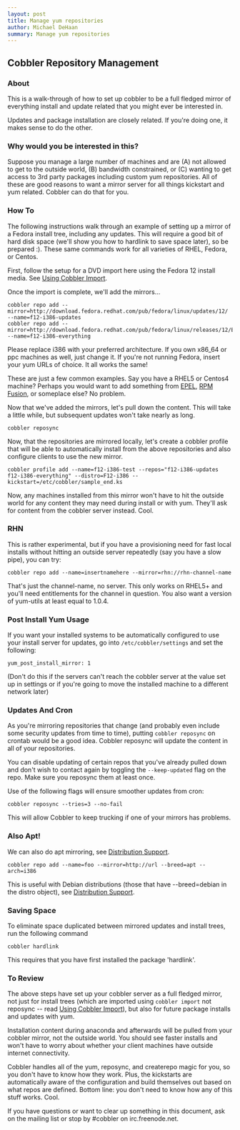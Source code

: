 ```yaml
---
layout: post
title: Manage yum repositories
author: Michael DeHaan
summary: Manage yum repositories
---
```


## Cobbler Repository Management

### About

This is a walk-through of how to set up cobbler to be a full fledged mirror of everything install and update related
that you might ever be interested in.

Updates and package installation are closely related.  If you're doing one, it makes sense to do the other.

### Why would you be interested in this?

Suppose you manage a large number of machines and are (A) not allowed to get to the outside world, (B) bandwidth
constrained, or (C) wanting to get access to 3rd party packages including custom yum repositories. All of these are good
reasons to want a mirror server for all things kickstart and yum related. Cobbler can do that for you.

### How To

The following instructions walk through an example of setting up a mirror of a Fedora install tree, including any
updates. This will require a good bit of hard disk space (we'll show you how to hardlink to save space later), so be
prepared :). These same commands work for all varieties of RHEL, Fedora, or Centos.

First, follow the setup for a DVD import here using the Fedora 12 install media. See
[Using Cobbler Import](https://cobbler.readthedocs.io/en/latest/quickstart-guide.html#importing-your-first-distribution). 

Once the import is complete, we'll add the mirrors...

    cobbler repo add --mirror=http://download.fedora.redhat.com/pub/fedora/linux/updates/12/ --name=f12-i386-updates 
    cobbler repo add --mirror=http://download.fedora.redhat.com/pub/fedora/linux/releases/12/Everything/i386/ --name=f12-i386-everything 

Please replace i386 with your preferred architecture. If you own x86_64 or ppc machines as well, just change it. If
you're not running Fedora, insert your yum URLs of choice.  It all works the same!

These are just a few common examples. Say you have a RHEL5 or Centos4 machine? Perhaps you would want to add something
from [EPEL](http://fedoraproject.org/wiki/EPEL), [RPM Fusion](http://rpmfusion.org/), or someplace else? No problem.

Now that we've added the mirrors, let's pull down the content. This will take a little while, but subsequent updates
won't take nearly as long.

    cobbler reposync 

Now, that the repositories are mirrored locally, let's create a cobbler profile that will be able to automatically
install from the above repositories and also configure clients to use the new mirror.

    cobbler profile add --name=f12-i386-test --repos="f12-i386-updates f12-i386-everything" --distro=F12-i386 --kickstart=/etc/cobbler/sample_end.ks 

Now, any machines installed from this mirror won't have to hit the outside world for any content they may need during
install or with yum. They'll ask for content from the cobbler server instead. Cool.

### RHN

This is rather experimental, but if you have a provisioning need for fast local installs without hitting an outside
server repeatedly (say you have a slow pipe), you can try:

    cobbler repo add --name=insertnamehere --mirror=rhn://rhn-channel-name 

That's just the channel-name, no server. This only works on RHEL5+ and you'll need entitlements for the channel in
question. You also want a version of yum-utils at least equal to 1.0.4.

### Post Install Yum Usage

If you want your installed systems to be automatically configured to use your install server for updates, go into
`/etc/cobbler/settings` and set the following:

    yum_post_install_mirror: 1

(Don't do this if the servers can't reach the cobbler server at the value set up in settings or if you're going to move
the installed machine to a different network later)

### Updates And Cron

As you're mirroring repositories that change (and probably even include some security updates from time to time),
putting `cobbler reposync` on crontab would be a good idea. Cobbler reposync will update the content in all of your
repositories.

You can disable updating of certain repos that you've already pulled down and don't wish to contact again by toggling
the `--keep-updated` flag on the repo. Make sure you reposync them at least once.

Use of the following flags will ensure smoother updates from cron:

    cobbler reposync --tries=3 --no-fail

This will allow Cobbler to keep trucking if one of your mirrors has problems.

### Also Apt!

We can also do apt mirroring, see [Distribution Support](DEAD-LINK).   

    cobbler repo add --name=foo --mirror=http://url --breed=apt --arch=i386

This is useful with Debian distributions (those that have --breed=debian in the distro object), see
[Distribution Support](DEAD-LINK).

### Saving Space

To eliminate space duplicated between mirrored updates and install trees, run the following command 

    cobbler hardlink

This requires that you have first installed the package 'hardlink'.

### To Review

The above steps have set up your cobbler server as a full fledged mirror, not just for install trees (which are imported
using `cobbler import` not reposync -- read
[Using Cobbler Import](https://cobbler.readthedocs.io/en/latest/quickstart-guide.html#importing-your-first-distribution)),
but also for future package installs and updates with yum.

Installation content during anaconda and afterwards will be pulled from your cobbler mirror, not the outside world. You
should see faster installs and won't have to worry about whether your client machines have outside internet
connectivity.

Cobbler handles all of the yum, reposync, and createrepo magic for you, so you don't have to know how they work. Plus,
the kickstarts are automatically aware of the configuration and build themselves out based on what repos are defined.
Bottom line: you don't need to know how any of this stuff works. Cool.

If you have questions or want to clear up something in this document, ask on the mailing list or stop by #cobbler on
irc.freenode.net.
